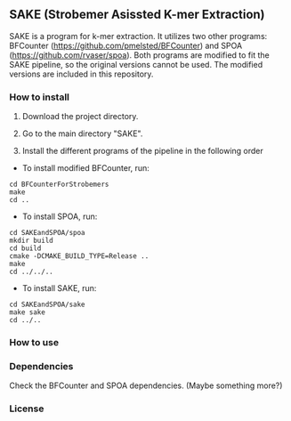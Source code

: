 ## SAKE (Strobemer Asissted K-mer Extraction)

SAKE is a program for k-mer extraction. It utilizes two other programs: BFCounter (https://github.com/pmelsted/BFCounter) and SPOA (https://github.com/rvaser/spoa). Both programs are modified to fit the SAKE pipeline, so the original versions cannot be used. The modified versions are included in this repository. 


### How to install

1. Download the project directory.

2. Go to the main directory "SAKE".

3. Install the different programs of the pipeline in the following order
 
* To install modified BFCounter, run:

```
cd BFCounterForStrobemers
make
cd ..
```

* To install SPOA, run:

```
cd SAKEandSPOA/spoa
mkdir build
cd build
cmake -DCMAKE_BUILD_TYPE=Release ..
make
cd ../../..
```

* To install SAKE, run:

```
cd SAKEandSPOA/sake
make sake
cd ../..
```
### How to use


### Dependencies

Check the BFCounter and SPOA dependencies.
(Maybe something more?)

### License
